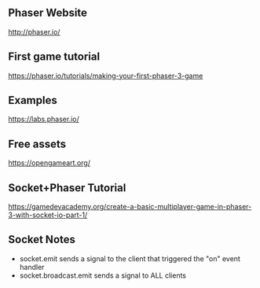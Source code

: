 ## Phaser Website
http://phaser.io/

## First game tutorial
https://phaser.io/tutorials/making-your-first-phaser-3-game

## Examples
https://labs.phaser.io/

## Free assets
https://opengameart.org/

## Socket+Phaser Tutorial
https://gamedevacademy.org/create-a-basic-multiplayer-game-in-phaser-3-with-socket-io-part-1/


## Socket Notes

* socket.emit sends a signal to the client that triggered the "on" event handler
* socket.broadcast.emit sends a signal to ALL clients